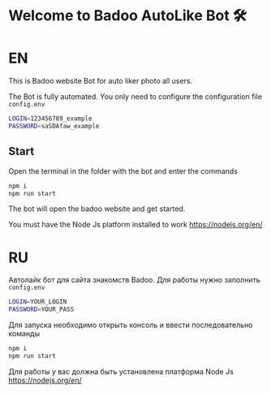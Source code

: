 # Welcome to Badoo AutoLike Bot 🛠



# EN

This is Badoo website Bot for auto liker photo all users.

The Bot is fully automated.
You only need to configure the configuration file `config.env`

```sh
LOGIN=123456789_example
PASSWORD=saSDAfaw_example
```

## Start

Open the terminal in the folder with the bot and enter the commands

```sh
npm i
npm run start
```

The bot will open the badoo website and get started.

You must have the Node Js platform installed to work
https://nodejs.org/en/



# RU

Автолайк бот для сайта знакомств Badoo. Для работы нужно заполнить `config.env`

```sh
LOGIN=YOUR_LOGIN
PASSWORD=YOUR_PASS
```

Для запуска необходимо открыть консоль и ввести последовательно команды

```sh
npm i
npm run start
```

Для работы у вас должна быть установлена платформа Node Js
https://nodejs.org/en/

